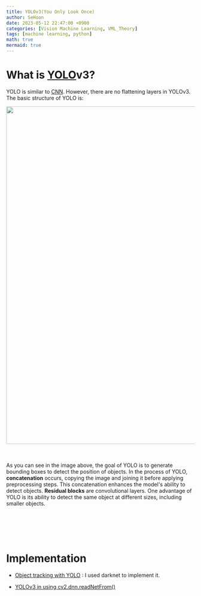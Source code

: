 ```yaml
---
title: YOLOv3(You Only Look Once)
author: SeHoon
date: 2023-05-12 22:47:00 +0900
categories: [Vision Machine Learning, VML_Theory]
tags: [machine learning, python]
math: true
mermaid: true
---
```


# What is [YOLO](https://csh970605.github.io/posts/YOLO/)v3?
YOLO is similar to [CNN](https://csh970605.github.io/posts/CNN/). However, there are no flattening layers in YOLOv3. The basic structure of YOLO is:
<center>
<img src="https://github.com/csh970605/Machine-LearningA-Z/assets/28240052/2710b848-27ec-453b-b417-048ccf2c697f" width=900>
</center>
<br><br>

As you can see in the image above, the goal of YOLO is to generate bounding boxes to detect the position of objects. In the process of YOLO, **concatenation** occurs, copying the image and joining it before applying preprocessing steps. This concatenation enhances the model's ability to detect objects. **Residual blocks** are convolutional layers. One advantage of YOLO is its ability to detect the same object at different sizes, including smaller objects.

<br><br><br><br>

# Implementation

+ [Object tracking with YOLO](https://github.com/csh970605/Computer-Vision-Masterclass/tree/main/Section%209) : I used darknet to implement it.<br>

+ [YOLOv3 in using cv2.dnn.readNetFrom()](https://github.com/csh970605/Modern_Computer_Vision/blob/main/OpenCV/33.%20YOLOv3%20in%20OpenCV.ipynb)